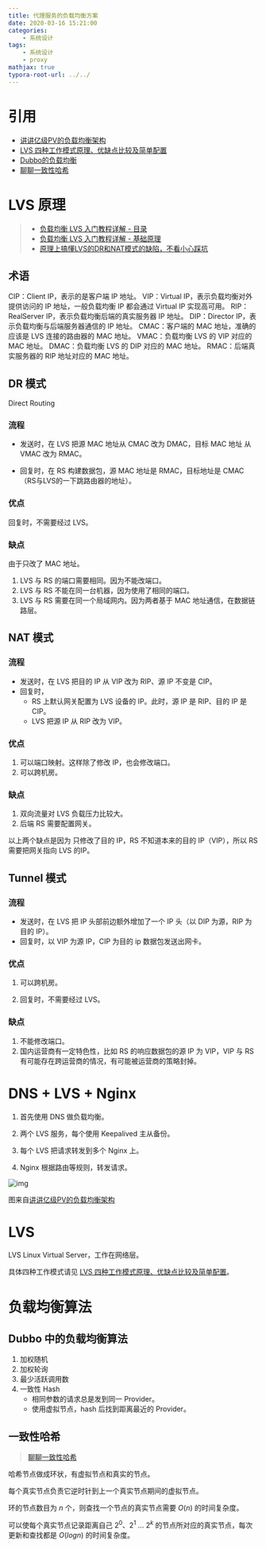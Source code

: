 ```yaml
---
title: 代理服务的负载均衡方案
date: 2020-03-16 15:21:00
categories:
	- 系统设计
tags:
	- 系统设计
	- proxy
mathjax: true
typora-root-url: ../../
---
```


# 引用

- [讲讲亿级PV的负载均衡架构](https://zhuanlan.zhihu.com/p/61847281)
- [LVS 四种工作模式原理、优缺点比较及简单配置](https://blog.csdn.net/Running_free/article/details/77981201)
- [Dubbo的负载均衡](http://dubbo.apache.org/zh-cn/blog/dubbo-loadbalance.html)
- [聊聊一致性哈希](https://zhuanlan.zhihu.com/p/24440059)

# LVS 原理

> - [负载均衡 LVS 入门教程详解 - 目录](https://www.cnblogs.com/liwei0526vip/p/6370103.html)
> - [负载均衡 LVS 入门教程详解 - 基础原理](https://blog.csdn.net/liwei0526vip/article/details/103104483)
> - [原理上搞懂LVS的DR和NAT模式的缺陷，不看小心踩坑](https://zhuanlan.zhihu.com/p/31777732)

## 术语

CIP：Client IP，表示的是客户端 IP 地址。
VIP：Virtual IP，表示负载均衡对外提供访问的 IP 地址，一般负载均衡 IP 都会通过 Virtual IP 实现高可用。
RIP：RealServer IP，表示负载均衡后端的真实服务器 IP 地址。
DIP：Director IP，表示负载均衡与后端服务器通信的 IP 地址。
CMAC：客户端的 MAC 地址，准确的应该是 LVS 连接的路由器的 MAC 地址。
VMAC：负载均衡 LVS 的 VIP 对应的 MAC 地址。
DMAC：负载均衡 LVS 的 DIP 对应的 MAC 地址。
RMAC：后端真实服务器的 RIP 地址对应的 MAC 地址。

## DR 模式

Direct Routing

### 流程

- 发送时，在 LVS 把源 MAC 地址从 CMAC 改为 DMAC，目标 MAC 地址 从 VMAC 改为 RMAC。

- 回复时，在 RS 构建数据包，源 MAC 地址是 RMAC，目标地址是 CMAC（RS与LVS的一下跳路由器的地址）。

### 优点

回复时，不需要经过 LVS。

### 缺点

由于只改了 MAC 地址。

1. LVS 与 RS 的端口需要相同。因为不能改端口。
2. LVS 与 RS 不能在同一台机器，因为使用了相同的端口。
3. LVS 与 RS 需要在同一个局域网内。因为两者基于 MAC 地址通信，在数据链路层。

## NAT 模式

### 流程

- 发送时，在 LVS 把目的 IP 从 VIP 改为 RIP、源 IP 不变是 CIP。
- 回复时，
  - RS 上默认网关配置为 LVS 设备的 IP。此时，源 IP 是 RIP、目的 IP 是 CIP。
  - LVS 把源 IP 从 RIP 改为 VIP。

### 优点

1. 可以端口映射。这样除了修改 IP，也会修改端口。
2. 可以跨机房。

### 缺点

1. 双向流量对 LVS 负载压力比较大。
2. 后端 RS 需要配置网关。

以上两个缺点是因为 只修改了目的 IP，RS 不知道本来的目的 IP（VIP），所以 RS 需要把网关指向 LVS 的IP。

## Tunnel 模式

### 流程

- 发送时，在 LVS 把 IP 头部前边额外增加了一个 IP 头（以 DIP 为源，RIP 为目的 IP）。
- 回复时，以 VIP 为源 IP，CIP 为目的 ip 数据包发送出网卡。

### 优点

1. 可以跨机房。

2. 回复时，不需要经过 LVS。

### 缺点

1. 不能修改端口。
2. 国内运营商有一定特色性，比如 RS 的响应数据包的源 IP 为 VIP，VIP 与 RS 有可能存在跨运营商的情况，有可能被运营商的策略封掉。

# DNS + LVS + Nginx

1. 首先使用 DNS 做负载均衡。

2. 两个 LVS 服务，每个使用 Keepalived 主从备份。

3. 每个 LVS 把请求转发到多个 Nginx 上。

4. Nginx 根据路由等规则，转发请求。

![img](/images/v2-f03c630e810762314f0b8aa877d6d1a9_1440w.jpg)

图来自[讲讲亿级PV的负载均衡架构](https://zhuanlan.zhihu.com/p/61847281)

# LVS

LVS Linux Virtual Server，工作在网络层。

具体四种工作模式请见 [LVS 四种工作模式原理、优缺点比较及简单配置](https://blog.csdn.net/Running_free/article/details/77981201)。

# 负载均衡算法

## Dubbo 中的负载均衡算法

1. 加权随机
2. 加权轮询
3. 最少活跃调用数
4. 一致性 Hash
   - 相同参数的请求总是发到同一 Provider。
   - 使用虚拟节点，hash 后找到距离最近的 Provider。

## 一致性哈希

> [聊聊一致性哈希](https://zhuanlan.zhihu.com/p/24440059)

哈希节点做成环状，有虚拟节点和真实的节点。

每个真实节点负责它逆时针到上一个真实节点期间的虚拟节点。

环的节点数目为 $n$ 个，则查找一个节点的真实节点需要 $O(n)$ 的时间复杂度。

可以使每个真实节点记录距离自己 $2^0$、$2^1$ ... $2^k$ 的节点所对应的真实节点，每次更新和查找都是 $O(logn)$ 的时间复杂度。

